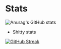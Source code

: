 # Stats

![Anurag's GitHub stats](https://github-readme-stats.vercel.app/api?username=Mr-Cuda&show_icons=true&theme=tokyonight)

- Shitty stats


[![GitHub Streak](https://github-readme-streak-stats.herokuapp.com/?user=Mr-Cuda&theme=radical)](https://git.io/streak-stats)



